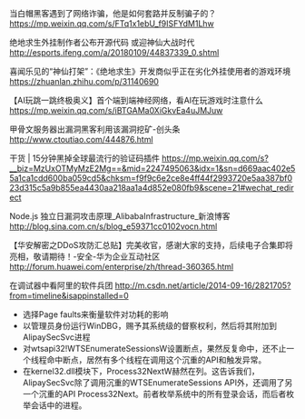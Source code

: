 
当白帽黑客遇到了网络诈骗，他是如何套路并反制骗子的？
<https://mp.weixin.qq.com/s/FTq1x1ebU_f9ISFYdM1Lhw>


绝地求生外挂制作者公布开源代码 或迎神仙大战时代
<http://esports.ifeng.com/a/20180109/44837339_0.shtml>

喜闻乐见的“神仙打架”：《绝地求生》开发商似乎正在劣化外挂使用者的游戏环境
<https://zhuanlan.zhihu.com/p/31140690>

【AI玩跳一跳终极奥义】首个端到端神经网络，看AI在玩游戏时注意什么
<https://mp.weixin.qq.com/s/iBTGAMa0XiGkvEa4uJMJuw>


甲骨文服务器出漏洞黑客利用该漏洞挖矿-创头条
<http://www.ctoutiao.com/444876.html>

干货 | 15分钟黑掉全球最流行的验证码插件
<https://mp.weixin.qq.com/s?__biz=MzUxOTMyMzE2Mg==&mid=2247495063&idx=1&sn=d669aac402e55a1ca1cdd600ba059cd5&chksm=f9f9c6e2ce8e4ff44f2993720e5aa387bf023d315c5a9b855ea4430aa218aa1a4d852e080fb9&scene=21#wechat_redirect>


Node.js 独立日漏洞攻击原理_AlibabaInfrastructure_新浪博客
<http://blog.sina.com.cn/s/blog_e59371cc0102vocn.html>

【华安解密之DDoS攻防汇总贴】完美收官，感谢大家的支持，后续电子合集即将亮相，敬请期待！-安全-华为企业互动社区
<http://forum.huawei.com/enterprise/zh/thread-360365.html>

在调试器中看阿里的软件兵团
<http://m.csdn.net/article/2014-09-16/2821705?from=timeline&isappinstalled=0>
- 选择Page faults来衡量软件对功耗的影响
- 以管理员身份运行WinDBG，赐予其系统级的督察权利，然后将其附加到AlipaySecSvc进程
- 对wtsapi32!WTSEnumerateSessionsW设置断点，果然反复命中，还不止一个线程命中断点，居然有多个线程在调用这个沉重的API和触发异常。
- 在kernel32.dll模块下，Process32­NextW赫然在列。这告诉我们，AlipaySecSvc除了调用沉重的WTSEnumerate­Sessions API外，还调用了另一个沉重的API Process32­Next。前者枚举系统中的所有登录会话，而后者枚举会话中的进程。



